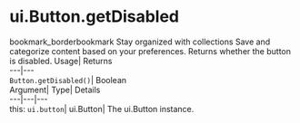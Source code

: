  
#  ui.Button.getDisabled 
bookmark_borderbookmark Stay organized with collections  Save and categorize content based on your preferences.
Returns whether the button is disabled. 
Usage| Returns  
---|---  
`Button.getDisabled()`| Boolean  
Argument| Type| Details  
---|---|---  
this: `ui.button`| ui.Button| The ui.Button instance.  
